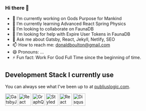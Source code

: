 ### Hi there 👋

<!--
**donaldboulton/donaldboulton** is a ✨ _special_ ✨ repository because its `README.md` (this file) appears on your GitHub profile.

Here are some ideas to get you started:
-->

- 🔭 I’m currently working on Gods Purpose for Mankind
- 🌱 I’m currently learning Advanced React Spring Physics
- 👯 I’m looking to collaborate on FaunaDB
- 🤔 I’m looking for help with Expire User Tokens in FaunaDB
- 💬 Ask me about Gatsby, React, Jekyll, Netlify, SEO 
- 📫 How to reach me: donaldboulton@gmail.com
- 😄 Pronouns: ...
- ⚡ Fun fact: Work For God Full Time since the beginning of time.

## Development Stack I currently use

 You can always see what I've been up to at  <a href="https://publiuslogic.comg/" target="_blank">publiuslogic.com</a>.

<p>
  <a href="https://www.gatsbyjs.org/"><img src="https://user-images.githubusercontent.com/16360374/54067385-3051be80-41f4-11e9-9daf-29f910f35427.png" alt="GatsbyJS" height="40"></a>
  <a href="https://reactjs.org/"><img src="https://user-images.githubusercontent.com/16360374/54067296-34c9a780-41f3-11e9-985c-dae0828c2470.png" alt="React" height="40"></a>
  <a href="https://graphql.org/"><img src="https://user-images.githubusercontent.com/16360374/54067380-292ab080-41f4-11e9-9819-6d96fb2124e2.png" alt="GraphQL" height="40"></a>
  <a href="https://www.styled-components.com/"><img src="https://user-images.githubusercontent.com/16360374/54067384-2def6480-41f4-11e9-9e55-a32e72ed23de.png" alt="Styled Components" height="40"></a>
  <a href="https://www.react-spring.io/"><img src="https://user-images.githubusercontent.com/16360374/54067378-26c85680-41f4-11e9-8cca-552b091b267b.png" alt="React Spring" height="40"></a>
  <a href="https://disqus.com/"><img src="https://user-images.githubusercontent.com/16360374/55284185-43087080-5326-11e9-9931-cf0baddc2684.png" alt="Disqus" height="40"></a>
</p>